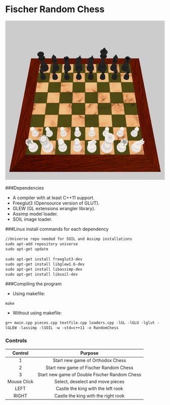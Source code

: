 # Fischer Random Chess

![screenshot](screenshot.jpg)

###Dependencies
- A compiler with at least C++11 support.
- Freeglut3 (Opensource version of GLUT).
- GLEW (GL extensions wrangler library).
- Assimp model loader.
- SOIL image loader.


###Linux install commands for each dependency
```
//Universe repo needed for SOIL and Assimp installations
sudo apt-add repository universe
sudo apt-get update

sudo apt-get install freeglut3-dev
sudo apt-get install libglew1.6-dev
sudo apt-get install libassimp-dev
sudo apt-get install libsoil-dev
```

###Compiling the program

- Using makefile:
```
make
```
- Without using makefile:
```
g++ main.cpp pieces.cpp textfile.cpp loaders.cpp -lGL -lGLU -lglut -lGLEW -lassimp -lSOIL -w -std=c++11 -o RandomChess
```



### Controls

|Control|Purpose|
|:-:|:-:|
|1 | Start new game of Orthodox Chess |
|2 | Start new game of Fischer Random Chess |
|3 | Start new game of Double Fischer Random Chess |
| Mouse Click | Select, deselect and move pieces |
|LEFT | Castle the king with the left rook |
|RIGHT | Castle the king with the right rook |
